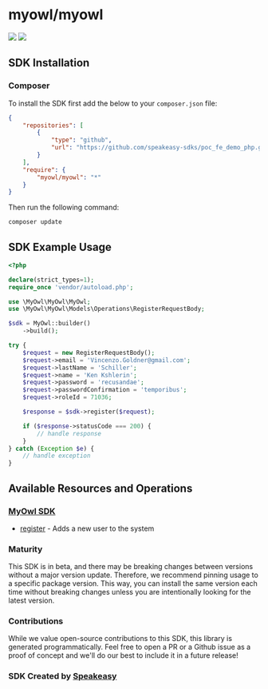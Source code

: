 # myowl/myowl

<div align="left">
    <a href="https://speakeasyapi.dev/"><img src="https://custom-icon-badges.demolab.com/badge/-Built%20By%20Speakeasy-212015?style=for-the-badge&logoColor=FBE331&logo=speakeasy&labelColor=545454" /></a>
    <a href="https://github.com/speakeasy-sdks/poc_fe_demo_php.git/actions"><img src="https://img.shields.io/github/actions/workflow/status/speakeasy-sdks/bolt-php/speakeasy_sdk_generation.yml?style=for-the-badge" /></a>
    
</div>

<!-- Start SDK Installation -->
## SDK Installation

### Composer

To install the SDK first add the below to your `composer.json` file:

```json
{
    "repositories": [
        {
            "type": "github",
            "url": "https://github.com/speakeasy-sdks/poc_fe_demo_php.git"
        }
    ],
    "require": {
        "myowl/myowl": "*"
    }
}
```

Then run the following command:

```bash
composer update
```
<!-- End SDK Installation -->

## SDK Example Usage
<!-- Start SDK Example Usage -->
```php
<?php

declare(strict_types=1);
require_once 'vendor/autoload.php';

use \MyOwl\MyOwl\MyOwl;
use \MyOwl\MyOwl\Models\Operations\RegisterRequestBody;

$sdk = MyOwl::builder()
    ->build();

try {
    $request = new RegisterRequestBody();
    $request->email = 'Vincenzo.Goldner@gmail.com';
    $request->lastName = 'Schiller';
    $request->name = 'Ken Kshlerin';
    $request->password = 'recusandae';
    $request->passwordConfirmation = 'temporibus';
    $request->roleId = 71036;

    $response = $sdk->register($request);

    if ($response->statusCode === 200) {
        // handle response
    }
} catch (Exception $e) {
    // handle exception
}
```
<!-- End SDK Example Usage -->

<!-- Start SDK Available Operations -->
## Available Resources and Operations

### [MyOwl SDK](docs/sdks/myowl/README.md)

* [register](docs/sdks/myowl/README.md#register) - Adds a new user to the system
<!-- End SDK Available Operations -->



<!-- Start Dev Containers -->

<!-- End Dev Containers -->

<!-- Placeholder for Future Speakeasy SDK Sections -->



### Maturity

This SDK is in beta, and there may be breaking changes between versions without a major version update. Therefore, we recommend pinning usage
to a specific package version. This way, you can install the same version each time without breaking changes unless you are intentionally
looking for the latest version.

### Contributions

While we value open-source contributions to this SDK, this library is generated programmatically.
Feel free to open a PR or a Github issue as a proof of concept and we'll do our best to include it in a future release!

### SDK Created by [Speakeasy](https://docs.speakeasyapi.dev/docs/using-speakeasy/client-sdks)
